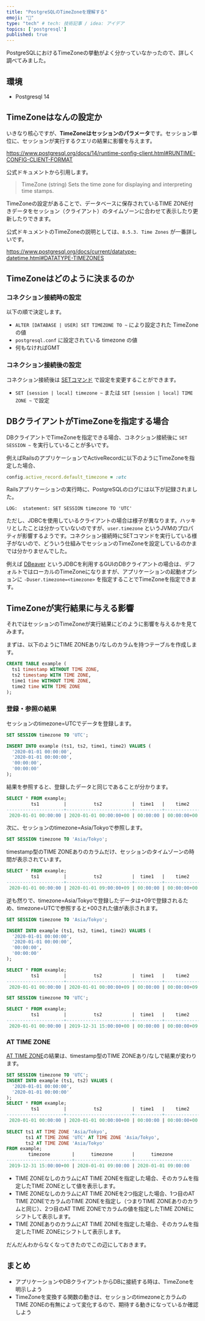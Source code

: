 ```yaml
---
title: "PostgreSQLのTimeZoneを理解する"
emoji: "🪷"
type: "tech" # tech: 技術記事 / idea: アイデア
topics: ['postgresql']
published: true
---
```


PostgreSQLにおけるTimeZoneの挙動がよく分かっていなかったので、詳しく調べてみました。

## 環境

- Postgresql 14

## TimeZoneはなんの設定か

いきなり核心ですが、**TimeZoneはセッションのパラメータ**です。セッション単位に、セッションが実行するクエリの結果に影響を与えます。

https://www.postgresql.org/docs/14/runtime-config-client.html#RUNTIME-CONFIG-CLIENT-FORMAT

公式ドキュメントから引用します。

> TimeZone (string)
> Sets the time zone for displaying and interpreting time stamps.

TimeZoneの設定があることで、データベースに保存されているTIME ZONE付きデータをセッション（クライアント）のタイムゾーンに合わせて表示したり更新したりできます。

公式ドキュメントのTimeZoneの説明としては、`8.5.3. Time Zones` が一番詳しいです。

https://www.postgresql.org/docs/current/datatype-datetime.html#DATATYPE-TIMEZONES

## TimeZoneはどのように決まるのか

### コネクション接続時の設定

以下の順で決定します。

- `ALTER [DATABASE | USER] SET TIMEZONE TO ~` により設定された TimeZone の値
- `postgresql.conf` に設定されている timezone の値
- 何もなければGMT

### コネクション接続後の設定

コネクション接続後は [SETコマンド](https://www.postgresql.org/docs/current/sql-set.html) で設定を変更することができます。

- `SET [session | local] timezone ~` または `SET [session | local] TIME ZONE ~` で設定

## DBクライアントがTimeZoneを指定する場合

DBクライアントでTimeZoneを指定できる場合、コネクション接続後に `SET SESSION ~` を実行していることが多いです。

例えばRailsのアプリケーションでActiveRecordに以下のようにTimeZoneを指定した場合、

```ruby:config/application.rb
config.active_record.default_timezone = :utc
```

Railsアプリケーションの実行時に、PostgreSQLのログには以下が記録されました。

```
LOG:  statement: SET SESSION timezone TO 'UTC'
```

ただし、JDBCを使用しているクライアントの場合は様子が異なります。ハッキリとしたことは分かっていないのですが、`user.timezone` というJVMのプロパティが影響するようです。コネクション接続時にSETコマンドを実行している様子がないので、どういう仕組みでセッションのTimeZoneを設定しているのかまでは分かりませんでした。

例えば [DBeaver](https://dbeaver.io/) というJDBCを利用するGUIのDBクライアントの場合は、デフォルトではローカルのTimeZoneになりますが、アプリケーションの起動オプションに `-Duser.timezone=<timezone>` を指定することでTimeZoneを指定できます。

## TimeZoneが実行結果に与える影響

それではセッションのTimeZoneが実行結果にどのように影響を与えるかを見てみます。

まずは、以下のようにTIME ZONEあり/なしのカラムを持つテーブルを作成します。

```sql
CREATE TABLE example (
  ts1 timestamp WITHOUT TIME ZONE,
  ts2 timestamp WITH TIME ZONE,
  time1 time WITHOUT TIME ZONE,
  time2 time WITH TIME ZONE
);
```

### 登録・参照の結果

セッションのtimezone=UTCでデータを登録します。

```sql
SET SESSION timezone TO 'UTC';
```

```sql
INSERT INTO example (ts1, ts2, time1, time2) VALUES (
  '2020-01-01 00:00:00',
  '2020-01-01 00:00:00',
  '00:00:00',
  '00:00:00'
);
```

結果を参照すると、登録したデータと同じであることが分かります。

```sql
SELECT * FROM example;
         ts1         |          ts2           |  time1   |    time2
---------------------+------------------------+----------+-------------
 2020-01-01 00:00:00 | 2020-01-01 00:00:00+00 | 00:00:00 | 00:00:00+00
```

次に、セッションのtimezone=Asia/Tokyoで参照します。

```sql
SET SESSION timezone TO 'Asia/Tokyo';
```

timestamp型のTIME ZONEありのカラムだけ、セッションのタイムゾーンの時間が表示されています。

```sql
SELECT * FROM example;
         ts1         |          ts2           |  time1   |    time2
---------------------+------------------------+----------+-------------
 2020-01-01 00:00:00 | 2020-01-01 09:00:00+09 | 00:00:00 | 00:00:00+00
```

逆も然りで、timezone=Asia/Tokyoで登録したデータは+09で登録されるため、timezone=UTCで参照すると+00された値が表示されます。

```sql
SET SESSION timezone TO 'Asia/Tokyo';

INSERT INTO example (ts1, ts2, time1, time2) VALUES (
  '2020-01-01 00:00:00',
  '2020-01-01 00:00:00',
  '00:00:00',
  '00:00:00'
);

SELECT * FROM example;
         ts1         |          ts2           |  time1   |    time2
---------------------+------------------------+----------+-------------
 2020-01-01 00:00:00 | 2020-01-01 00:00:00+09 | 00:00:00 | 00:00:00+09

SET SESSION timezone TO 'UTC';

SELECT * FROM example;
         ts1         |          ts2           |  time1   |    time2
---------------------+------------------------+----------+-------------
 2020-01-01 00:00:00 | 2019-12-31 15:00:00+00 | 00:00:00 | 00:00:00+09
```

### AT TIME ZONE

[AT TIME ZONE](https://www.postgresql.org/docs/current/functions-datetime.html#FUNCTIONS-DATETIME-ZONECONVERT)の結果は、timestamp型のTIME ZONEあり/なしで結果が変わります。

```sql
SET SESSION timezone TO 'UTC';
INSERT INTO example (ts1, ts2) VALUES (
  '2020-01-01 00:00:00',
  '2020-01-01 00:00:00'
);
SELECT * FROM example;
         ts1         |          ts2           |  time1   |    time2
---------------------+------------------------+----------+-------------
 2020-01-01 00:00:00 | 2020-01-01 00:00:00+00 | 00:00:00 | 00:00:00+00
 
SELECT ts1 AT TIME ZONE 'Asia/Tokyo', 
       ts1 AT TIME ZONE 'UTC' AT TIME ZONE 'Asia/Tokyo', 
       ts2 AT TIME ZONE 'Asia/Tokyo'
FROM example;
        timezone        |      timezone       |      timezone
------------------------+---------------------+---------------------
 2019-12-31 15:00:00+00 | 2020-01-01 09:00:00 | 2020-01-01 09:00:00
```

- TIME ZONEなしのカラムにAT TIME ZONEを指定した場合、そのカラムを指定したTIME ZONEとして値を表示します。
- TIME ZONEなしのカラムにAT TIME ZONEを2つ指定した場合、1つ目のAT TIME ZONEでカラムのTIME ZONEを指定し（つまりTIME ZONEありのカラムと同じ）、2つ目のAT TIME ZONEでカラムの値を指定したTIME ZONEにシフトして表示します。
- TIME ZONEありのカラムにAT TIME ZONEを指定した場合、そのカラムを指定したTIME ZONEにシフトして表示します。

だんだんわからなくなってきたのでこの辺にしておきます。

## まとめ

- アプリケーションやDBクライアントからDBに接続する時は、TimeZoneを明示しよう
- TimeZoneを変換する関数の動きは、セッションのtimezoneとカラムのTIME ZONEの有無によって変化するので、期待する動きになっているか確認しよう
